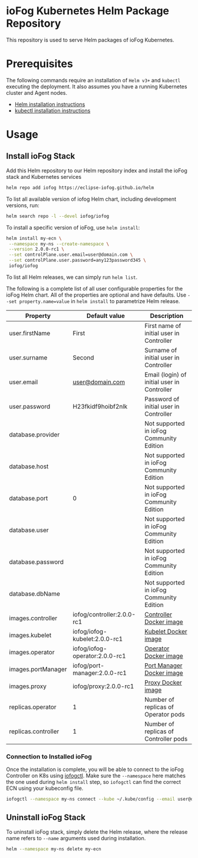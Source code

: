 # ioFog Kubernetes Helm Package Repository

This repository is used to serve Helm packages of ioFog Kubernetes.

# Prerequisites

The following commands require an installation of `Helm v3+` and `kubectl` executing the deployment. It also assumes you have a running Kubernetes cluster and Agent nodes.

* [Helm installation instructions](https://helm.sh/docs/intro/install/)
* [kubectl installation instructions](https://kubernetes.io/docs/tasks/tools/install-kubectl/)

# Usage

## Install ioFog Stack

Add this Helm repository to our Helm repository index and install the ioFog stack and Kubernetes services

```bash
helm repo add iofog https://eclipse-iofog.github.io/helm
```

To list all available version of iofog Helm chart, including development versions, run:

```bash
helm search repo -l --devel iofog/iofog 
```

To install a specific version of ioFog, use `helm install`:

```bash
helm install my-ecn \
 --namespace my-ns --create-namespace \
 --version 2.0.0-rc1 \
 --set controlPlane.user.email=user@domain.com \
 --set controlPlane.user.password=any123password345 \
 iofog/iofog
```

To list all Helm releases, we can simply run `helm list`.

The following is a complete list of all user configurable properties for the ioFog Helm chart. All of the properties are optional and have defaults. Use `--set property.name=value` in `helm install` to parametrize Helm release.

| Property                                | Default value                   | Description                                                                                   |
| --------------------------------------- | ------------------------------- | --------------------------------------------------------------------------------------------- |
| user.firstName                          | First                           | First name of initial user in Controller                                                      |
| user.surname                            | Second                          | Surname of initial user in Controller                                                         |
| user.email                              | user@domain.com                 | Email (login) of initial user in Controller                                                   |
| user.password                           | H23fkidf9hoibf2nlk              | Password of initial user in Controller                                                        |
| database.provider                       |                                 | Not supported in ioFog Community Edition                                                      |
| database.host                           |                                 | Not supported in ioFog Community Edition                                                      |
| database.port                           | 0                               | Not supported in ioFog Community Edition                                                      |
| database.user                           |                                 | Not supported in ioFog Community Edition                                                      |
| database.password                       |                                 | Not supported in ioFog Community Edition                                                      |
| database.dbName                         |                                 | Not supported in ioFog Community Edition                                                      |
| images.controller                       | iofog/controller:2.0.0-rc1      | [Controller Docker image](https://hub.docker.com/r/iofog/controller/tags)                     |
| images.kubelet                          | iofog/iofog-kubelet:2.0.0-rc1   | [Kubelet Docker image](https://hub.docker.com/r/iofog/iofog-kubelet/tags)                     |
| images.operator                         | iofog/iofog-operator:2.0.0-rc1  | [Operator Docker image](https://hub.docker.com/r/iofog/iofog-operator/tags)                   |
| images.portManager                      | iofog/port-manager:2.0.0-rc1    | [Port Manager Docker image](https://hub.docker.com/r/iofog/port-manager/tags)                 |
| images.proxy                            | iofog/proxy:2.0.0-rc1           | [Proxy Docker image](https://hub.docker.com/r/iofog/proxy/tags)                               |
| replicas.operator                       | 1                               | Number of replicas of Operator pods                                                           |
| replicas.controller                     | 1                               | Number of replicas of Controller pods                                                         |


### Connection to Installed ioFog

Once the installation is complete, you will be able to connect to the ioFog Controller on K8s using [iofogctl](https://iofog.org/docs/2.0.0/tools/iofogctl/usage.html). Make sure the `--namespace` here matches the one used during `helm install` step, so `iofogctl` can find the correct ECN using your kubeconfig file.

```bash
iofogctl --namespace my-ns connect --kube ~/.kube/config --email user@domain.com --pass H23fkidf9hoibf2nlk
```

## Uninstall ioFog Stack

To uninstall ioFog stack, simply delete the Helm release, where the release name refers to `--name` arguments used during installation.

```bash
helm --namespace my-ns delete my-ecn
```
